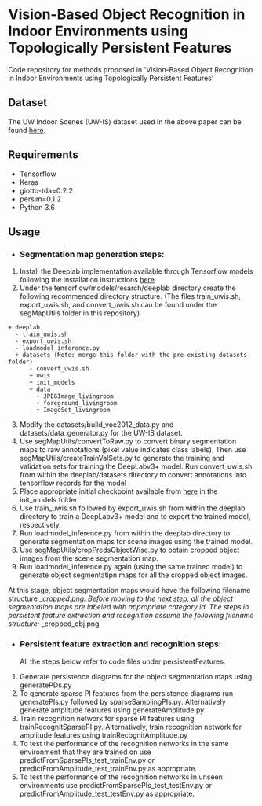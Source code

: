 # Vision-Based Object Recognition in Indoor Environments using Topologically Persistent Features
Code repository for methods proposed in 'Vision-Based Object Recognition in Indoor Environments using Topologically Persistent Features'

## Dataset
The UW Indoor Scenes (UW-IS) dataset used in the above paper can be found [here](https://data.mendeley.com/datasets/dxzf29ttyh/).

## Requirements
* Tensorflow
* Keras
* giotto-tda=0.2.2
* persim=0.1.2
* Python 3.6


## Usage
* ### Segmentation map generation steps:
1. Install the Deeplab implementation available through Tensorflow models following the installation instructions [here](https://github.com/tensorflow/models/blob/master/research/deeplab/g3doc/installation.md) 
2. Under the tensorflow/models/resarch/deeplab directory create the following recommended directory structure. (The files train_uwis.sh, export_uwis.sh, and convert_uwis.sh can be found under the segMapUtils folder in this repository)

```
+ deeplab
  - train_uwis.sh
  - export_uwis.sh
  - loadmodel_inference.py
  + datasets (Note: merge this folder with the pre-existing datasets folder)
      - convert_uwis.sh
      + uwis
      + init_models
      + data
        + JPEGImage_livingroom
        + foreground_livingroom
        + ImageSet_livingroom
```   
  
3. Modify the datasets/build_voc2012_data.py and datasets/data_generator.py for the UW-IS dataset.
4. Use segMapUtils/convertToRaw.py to convert binary segmentation maps to raw annotations (pixel value indicates class labels). Then use segMapUtils/createTrainValSets.py to generate the training and validation sets for training the DeepLabv3+ model. Run convert_uwis.sh from within the deeplab/datasets directory to convert annotations into tensorflow records for the model
5. Place appropriate initial checkpoint available from [here](https://github.com/tensorflow/models/tree/master/research/deeplab) in the init_models folder
6. Use train_uwis.sh followed by export_uwis.sh from within the deeplab directory to train a DeepLabv3+ model and to export the trained model, respectively.
7. Run loadmodel_inference.py from within the deeplab directory to generate segmentation maps for scene images using the trained model.
8. Use segMapUtils/cropPredsObjectWise.py to obtain cropped object images from the scene segmentation map.
9. Run loadmodel_inference.py again (using the same trained model) to generate object segmentatipn maps for all the cropped object images.

At this stage, object segmentation maps would have the following filename structure <sceneImageName>_<cropId>_cropped.png. Before moving to the next step, all the object segmentation maps are labeled with appropriate category id. The steps in persistent feature extraction and recognition assume the following filename structure: <sceneImageName>_<cropId>_cropped_obj<category id>.png

* ### Persistent feature extraction and recognition steps:
  All the steps below refer to code files under persistentFeatures.
1. Generate persistence diagrams for the object segmentation maps using generatePDs.py 
2. To generate sparse PI features from the persistence diagrams run generatePIs.py followed by sparseSamplingPIs.py. Alternatively generate amplitude features using generateAmplitude.py
3. Train recognition network for sparse PI features using trainRecognitSparsePI.py. Alternatively, train recognition network for amplitude features using trainRecognitAmplitude.py
4. To test the performance of the recognition networks in the same environment that they are trained on use predictFromSparsePIs_test_trainEnv.py or predictFromAmplitude_test_trainEnv.py as appropriate.
5. To test the performance of the recognition networks in unseen environments use predictFromSparsePIs_test_testEnv.py or predictFromAmplitude_test_testEnv.py as appropriate.
